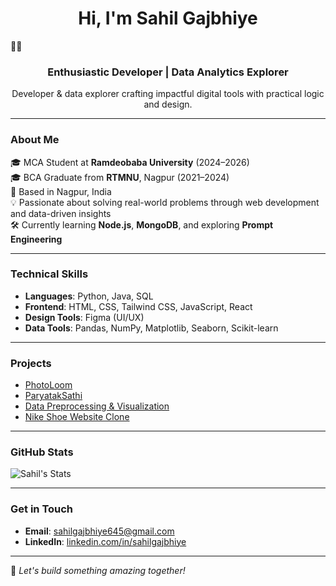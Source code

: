 

<h1 align="center">Hi, I'm Sahil Gajbhiye</h1> 👋🏼
<h3 align="center">Enthusiastic Developer | Data Analytics Explorer</h3>

<p align="center">Developer & data explorer crafting impactful digital tools with practical logic and design.</p>


---

###  About Me

🎓 MCA Student at **Ramdeobaba University** (2024–2026)  
🎓 BCA Graduate from **RTMNU**, Nagpur (2021–2024)  
📍 Based in Nagpur, India  
💡 Passionate about solving real-world problems through web development and data-driven insights  
🛠️ Currently learning **Node.js**, **MongoDB**, and exploring **Prompt Engineering**

---

###  Technical Skills

- **Languages**: Python, Java, SQL  
- **Frontend**: HTML, CSS, Tailwind CSS, JavaScript, React  
- **Design Tools**: Figma (UI/UX)  
- **Data Tools**: Pandas, NumPy, Matplotlib, Seaborn, Scikit-learn

---

###  Projects

- [PhotoLoom](https://github.com/SahilGajbiye/PhotoLoom)
- [ParyatakSathi](https://github.com/SahilGajbiye/ParyatakSathi)
- [Data Preprocessing & Visualization](https://github.com/SahilGajbiye/ParyatakSathi)
- [Nike Shoe Website Clone](https://github.com/SahilGajbiye/Nike-Clone)


---

###  GitHub Stats

![Sahil's Stats](https://github-readme-stats.vercel.app/api?username=Sahil&theme=tokyonight&show_icons=true&hide_border=false&count_private=false)

---

###  Get in Touch

- **Email**: sahilgajbhiye645@gmail.com  
- **LinkedIn**: [linkedin.com/in/sahilgajbhiye](https://linkedin.com/in/sahilgajbhiye)

---

🔁 *Let's build something amazing together!*


